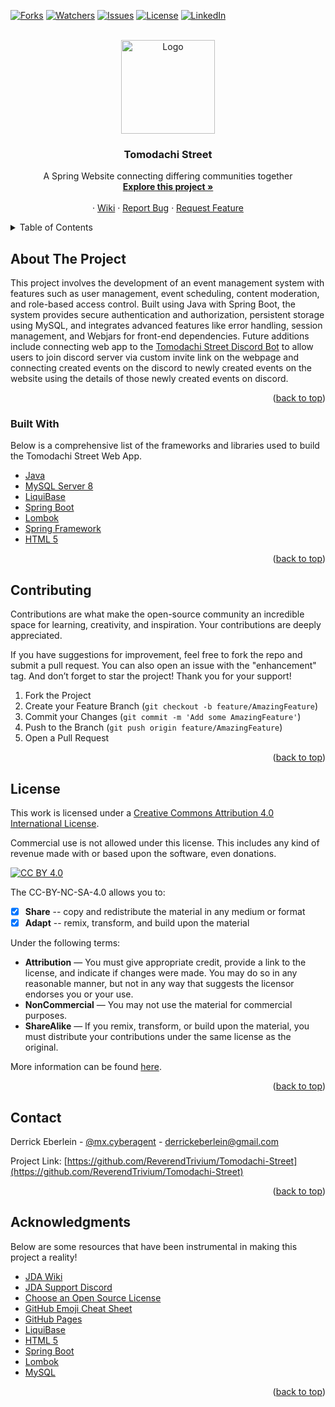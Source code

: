 <div id="top"></div>

<!-- PROJECT SHIELDS -->
<!--
*** I'm using markdown "reference style" links for readability.
*** Reference links are enclosed in brackets [ ] instead of parentheses ( ).
*** See the bottom of this document for the declaration of the reference variables
*** for contributors-url, forks-url, etc. This is an optional, concise syntax you may use.
*** https://www.markdownguide.org/basic-syntax/#reference-style-links
-->
[![Forks][forks-shield]][forks-url]
[![Watchers][watchers-shield]][watchers-url]
[![Issues][issues-shield]][issues-url]
[![License][license-shield]][license-url]
[![LinkedIn][linkedin-shield]][linkedin-url]
<!-- PROJECT LOGO -->
<br />
<div align="center">
  <a href="https://github.com/ReverendTrivium/Tomodachi-Street">
    <img src="https://i.imgur.com/meGT6vF.jpeg" alt="Logo" width="150" height="150">
  </a>

<h3 align="center">Tomodachi Street</h3>
<p align="center">
    A Spring Website connecting differing communities together
    <br />
    <a href="https://github.com/ReverendTrivium/Tomodachi-Street"><strong>Explore this project »</strong></a>
    <br />
    <br />
    ·
    <a href="https://github.com/ReverendTrivium/Tomodachi-Street/wiki">Wiki</a>
    ·
    <a href="https://github.com/ReverendTrivium/Tomodachi-Street/issues">Report Bug</a>
    ·
    <a href="https://github.com/ReverendTrivium/Tomodachi-Street/issues">Request Feature</a>
  </p>
</div>

<!-- TABLE OF CONTENTS -->
<details>
  <summary>Table of Contents</summary>
  <ol>
    <li>
      <a href="#about-the-project">About The Project</a>
      <ul>
        <li><a href="#built-with">Built With</a></li>
      </ul>
    </li>
    <li><a href="#contributing">Contributing</a></li>
    <li><a href="#license">License</a></li>
    <li><a href="#contact">Contact</a></li>
    <li><a href="#acknowledgments">Acknowledgments</a></li>
  </ol>
</details>

<!-- ABOUT THE PROJECT -->
## About The Project
This project involves the development of an event management system with features such as user management, 
event scheduling, content moderation, and role-based access control. Built using Java 
with Spring Boot, the system provides secure authentication and authorization, 
persistent storage using MySQL, and integrates advanced features like error handling, 
session management, and Webjars for front-end dependencies. Future additions include connecting web app
to the [Tomodachi Street Discord Bot](https://github.com/ReverendTrivium/RedactedBot) to allow users to join
discord server via custom invite link on the webpage and connecting created events on the discord to newly created events
on the website using the details of those newly created events on discord.

<p align="right">(<a href="#top">back to top</a>)</p>

### Built With

Below is a comprehensive list of the frameworks and libraries used to build the Tomodachi Street Web App.

* [Java](https://github.com/DV8FromTheWorld/JDA)
* [MySQL Server 8](https://dev.mysql.com/downloads/mysql/8.0.html)
* [LiquiBase](https://www.liquibase.com)
* [Spring Boot](https://spring.io/projects/spring-boot)
* [Lombok](https://projectlombok.org)
* [Spring Framework](https://spring.io/projects/spring-framework)
* [HTML 5](https://www.w3schools.com/html/)

<p align="right">(<a href="#top">back to top</a>)</p>

<!-- CONTRIBUTING -->
## Contributing

Contributions are what make the open-source community an incredible space for learning, creativity, and inspiration. Your contributions are deeply appreciated.

If you have suggestions for improvement, feel free to fork the repo and submit a pull request. You can also open an issue with the "enhancement" tag.
And don’t forget to star the project! Thank you for your support!

1. Fork the Project
2. Create your Feature Branch (`git checkout -b feature/AmazingFeature`)
3. Commit your Changes (`git commit -m 'Add some AmazingFeature'`)
4. Push to the Branch (`git push origin feature/AmazingFeature`)
5. Open a Pull Request

<p align="right">(<a href="#top">back to top</a>)</p>

<!-- LICENSE -->
## License

This work is licensed under a
[Creative Commons Attribution 4.0 International License][cc-by].

Commercial use is not allowed under this license. This includes any kind of revenue made with or based upon the software, even donations.

[![CC BY 4.0][cc-by-image]][cc-by]

The CC-BY-NC-SA-4.0 allows you to:
- [x] **Share** -- copy and redistribute the material in any medium or format
- [x] **Adapt** -- remix, transform, and build upon the material

Under the following terms:
- **Attribution** — You must give appropriate credit, provide a link to the license, and indicate if changes were made. You may do so in any reasonable manner, but not in any way that suggests the licensor endorses you or your use.
- **NonCommercial** — You may not use the material for commercial purposes.
- **ShareAlike** — If you remix, transform, or build upon the material, you must distribute your contributions under the same license as the original.

More information can be found [here](https://creativecommons.org/licenses/by-nc-sa/4.0/).

<p align="right">(<a href="#top">back to top</a>)</p>



<!-- CONTACT -->
## Contact

Derrick Eberlein - [@mx.cyberagent](https://www.instagram.com/mx.cyberagent/) - derrickeberlein@gmail.com

Project Link: [https://github.com/ReverendTrivium/Tomodachi-Street](https://github.com/ReverendTrivium/Tomodachi-Street)

<p align="right">(<a href="#top">back to top</a>)</p>

<!-- ACKNOWLEDGMENTS -->
## Acknowledgments

Below are some resources that have been instrumental in making this project a reality!

* [JDA Wiki](https://jda.wiki/introduction/jda/)
* [JDA Support Discord](https://discord.gg/0hMr4ce0tIl3SLv5)
* [Choose an Open Source License](https://choosealicense.com)
* [GitHub Emoji Cheat Sheet](https://www.webpagefx.com/tools/emoji-cheat-sheet)
* [GitHub Pages](https://pages.github.com)
* [LiquiBase](https://docs.liquibase.com/home.html)
* [HTML 5](https://www.w3schools.com/html/)
* [Spring Boot](https://spring.io/projects/spring-boot#learn)
* [Lombok](https://projectlombok.org/features/)
* [MySQL](https://www.w3schools.com/MySQL/default.asp)

<p align="right">(<a href="#top">back to top</a>)</p>

<!-- MARKDOWN LINKS & IMAGES -->
<!-- https://www.markdownguide.org/basic-syntax/#reference-style-links -->
[forks-shield]: https://img.shields.io/github/forks/ReverendTrivium/Tomodachi-Street?style=for-the-badge
[forks-url]: https://github.com/ReverendTrivium/Tomodachi-Street/forks
[watchers-shield]: https://img.shields.io/github/watchers/ReverendTrivium/Tomodachi-Street?style=for-the-badge
[watchers-url]: https://github.com/ReverendTrivium/Tomodachi-Street/watchers
[issues-shield]: https://img.shields.io/github/issues/ReverendTrivium/Tomodachi-Street?style=for-the-badge
[issues-url]: https://github.com/ReverendTrivium/Tomodachi-Street/issues
[license-shield]: https://img.shields.io/badge/License-CC%20BY%204.0-lightgrey.svg?style=for-the-badge
[license-url]: https://github.com/ReverendTrivium/Tomodachi-Street/blob/main/LICENSE
[linkedin-shield]: https://img.shields.io/badge/-LinkedIn-black.svg?style=for-the-badge&logo=linkedin&colorB=555
[linkedin-url]: https://www.linkedin.com/in/derrickeberlein/
[cc-by]: http://creativecommons.org/licenses/by/4.0/
[cc-by-image]: https://i.creativecommons.org/l/by/4.0/88x31.png
[cc-by-shield]: https://img.shields.io/badge/License-CC%20BY%204.0-lightgrey.svg

